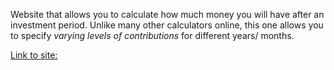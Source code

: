 Website that allows you to calculate how much money you will have after an investment period. Unlike many other calculators online, this one allows you to specify *varying levels of contributions* for different years/ months.

[Link to site:](penndraken.github.io/monthly_investment_ui)
